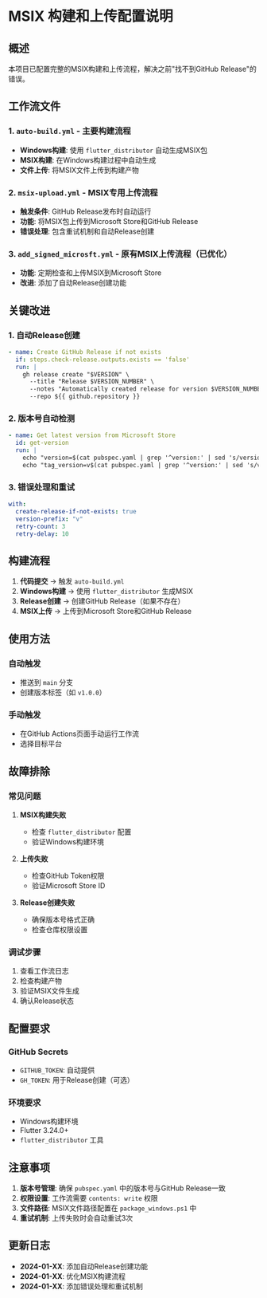 # MSIX 构建和上传配置说明

## 概述

本项目已配置完整的MSIX构建和上传流程，解决之前"找不到GitHub Release"的错误。

## 工作流文件

### 1. `auto-build.yml` - 主要构建流程
- **Windows构建**: 使用 `flutter_distributor` 自动生成MSIX包
- **MSIX构建**: 在Windows构建过程中自动生成
- **文件上传**: 将MSIX文件上传到构建产物

### 2. `msix-upload.yml` - MSIX专用上传流程
- **触发条件**: GitHub Release发布时自动运行
- **功能**: 将MSIX包上传到Microsoft Store和GitHub Release
- **错误处理**: 包含重试机制和自动Release创建

### 3. `add_signed_microsft.yml` - 原有MSIX上传流程（已优化）
- **功能**: 定期检查和上传MSIX到Microsoft Store
- **改进**: 添加了自动Release创建功能

## 关键改进

### 1. 自动Release创建
```yaml
- name: Create GitHub Release if not exists
  if: steps.check-release.outputs.exists == 'false'
  run: |
    gh release create "$VERSION" \
      --title "Release $VERSION_NUMBER" \
      --notes "Automatically created release for version $VERSION_NUMBER" \
      --repo ${{ github.repository }}
```

### 2. 版本号自动检测
```yaml
- name: Get latest version from Microsoft Store
  id: get-version
  run: |
    echo "version=$(cat pubspec.yaml | grep '^version:' | sed 's/version: //' | tr -d ' ')" >> $GITHUB_OUTPUT
    echo "tag_version=v$(cat pubspec.yaml | grep '^version:' | sed 's/version: //' | tr -d ' ')" >> $GITHUB_OUTPUT
```

### 3. 错误处理和重试
```yaml
with:
  create-release-if-not-exists: true
  version-prefix: "v"
  retry-count: 3
  retry-delay: 10
```

## 构建流程

1. **代码提交** → 触发 `auto-build.yml`
2. **Windows构建** → 使用 `flutter_distributor` 生成MSIX
3. **Release创建** → 创建GitHub Release（如果不存在）
4. **MSIX上传** → 上传到Microsoft Store和GitHub Release

## 使用方法

### 自动触发
- 推送到 `main` 分支
- 创建版本标签（如 `v1.0.0`）

### 手动触发
- 在GitHub Actions页面手动运行工作流
- 选择目标平台

## 故障排除

### 常见问题

1. **MSIX构建失败**
   - 检查 `flutter_distributor` 配置
   - 验证Windows构建环境

2. **上传失败**
   - 检查GitHub Token权限
   - 验证Microsoft Store ID

3. **Release创建失败**
   - 确保版本号格式正确
   - 检查仓库权限设置

### 调试步骤

1. 查看工作流日志
2. 检查构建产物
3. 验证MSIX文件生成
4. 确认Release状态

## 配置要求

### GitHub Secrets
- `GITHUB_TOKEN`: 自动提供
- `GH_TOKEN`: 用于Release创建（可选）

### 环境要求
- Windows构建环境
- Flutter 3.24.0+
- `flutter_distributor` 工具

## 注意事项

1. **版本号管理**: 确保 `pubspec.yaml` 中的版本号与GitHub Release一致
2. **权限设置**: 工作流需要 `contents: write` 权限
3. **文件路径**: MSIX文件路径配置在 `package_windows.ps1` 中
4. **重试机制**: 上传失败时会自动重试3次

## 更新日志

- **2024-01-XX**: 添加自动Release创建功能
- **2024-01-XX**: 优化MSIX构建流程
- **2024-01-XX**: 添加错误处理和重试机制
